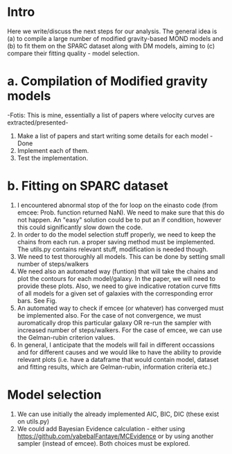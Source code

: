 # Intro 
Here we write/discuss the next steps for our analysis.
The general idea is (a) to compile a large number of modified gravity-based MOND models
and (b) to fit them on the SPARC dataset along with DM models, aiming to (c) compare their fitting quality - model selection.


# a. Compilation of Modified gravity models
-Fotis: This is mine, essentially a list of papers where velocity curves are extracted/presented-
1. Make a list of papers and start writing some details for each model - Done
2. Implement each of them.
3. Test the implementation.


# b. Fitting on SPARC dataset

1. I encountered abnormal stop of the for loop on the einasto code (from emcee: Prob. function returned NaN). 
We need to make sure that this do not happen. An "easy" solution could be to put an if condition, however this could significantly slow down the code.
2. In order to do the model selection stuff properly, we need to keep the chains from each run. a proper saving method must be implemented. The utils.py contains relevant stuff, modification is needed though.
3. We need to test thoroughly all models.
This can be done by setting small number of steps/walkers
4. We need also an automated way (funtion) that will take the chains and plot the contours for each model/galaxy. In the paper, we will need to provide these plots. Also, we need to give indicative rotation curve fitts of all models for a given set of galaxies with the corresponding error bars. See Fig. 
5. An automated way to check if emcee (or whatever) has converged must be implemented also. For the case of not convergence, we must auromatically drop this particular galaxy OR re-run the sampler with increased number of steps/walkers. For the case of emcee, we can use the Gelman-rubin criterion values. 
6. In general, I anticipate that the models will fail in different occassions and for different causes and we would like to have the ability to provide relevant plots (i.e. have a dataframe that would contain model, dataset and fitting results, which are Gelman-rubin, information criteria etc.)

# Model selection
1. We can use initially the already implemented AIC, BIC, DIC (these exist on utils.py)
2. We could add Bayesian Evidence calculation - either using https://github.com/yabebalFantaye/MCEvidence
or by using another sampler (instead of emcee). Both choices must be explored.
